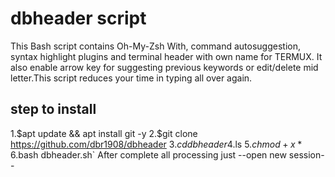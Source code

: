 # dbheader script
This Bash script contains Oh-My-Zsh With, command autosuggestion, syntax highlight plugins and terminal header with own name for TERMUX.
It also enable arrow key for suggesting previous keywords or edit/delete mid letter.This script reduces your time in typing all over again. 
## step to install
1.$apt update && apt install git -y
2.$git clone https://github.com/dbr1908/dbheader
3.$cd dbheader
4.$ls
5.$chmod +x *
6.$bash dbheader.sh`
After complete all processing just --open new session--
#
